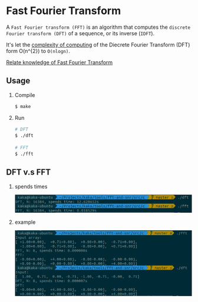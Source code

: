 # Fast Fourier Transform

A `Fast Fourier transform (FFT)` is an algorithm that computes the `discrete Fourier transform (DFT)` of a sequence, or its inverse (`IDFT`).

It's let the [complexity of computing](https://en.wikipedia.org/wiki/Computational_complexity_theory) of the Diecrete Fourier Transform (DFT) form O(n^{2}) to `O(nlogn)`.

[Relate knowledge of Fast Fourier Transform](https://github.com/kaka-lin/fft/tree/master/doc)

## Usage

1. Compile

    ```bash
    $ make
    ```

2. Run

    ```bash
    # DFT
    $ ./dft

    # FFT
    $ ./fft
    ```

## DFT v.s FFT

1. spends times

    ![](img/times.png)

2. example

    ![](img/example.png)
